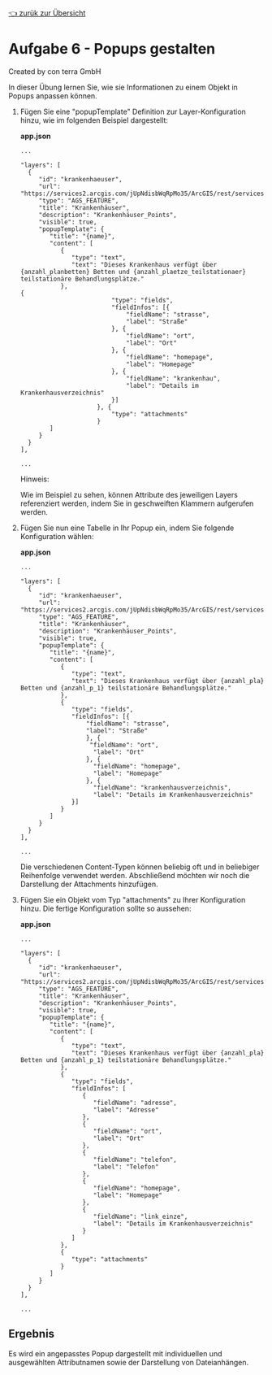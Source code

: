 [:point_left: zurük zur Übersicht](README.md)

Aufgabe 6 - Popups gestalten
===============================================

Created by con terra GmbH

In dieser Übung lernen Sie, wie sie Informationen zu einem Objekt in Popups anpassen können.

1. Fügen Sie eine "popupTemplate" Definition zur Layer-Konfiguration hinzu, wie im folgenden Beispiel dargestellt:

   **app.json**

   ``` {.syntaxhighlighter-pre data-syntaxhighlighter-params="brush: java; gutter: false; theme: Confluence" data-theme="Confluence"}
   ...

   "layers": [
     {
        "id": "krankenhaeuser",
        "url": "https://services2.arcgis.com/jUpNdisbWqRpMo35/ArcGIS/rest/services/HH_Krankenh%c3%a4user_2016/FeatureServer/0",
        "type": "AGS_FEATURE",
        "title": "Krankenhäuser",
        "description": "Krankenhäuser_Points",
        "visible": true,
        "popupTemplate": {
           "title": "{name}",
           "content": [
              {
                 "type": "text",
                 "text": "Dieses Krankenhaus verfügt über {anzahl_planbetten} Betten und {anzahl_plaetze_teilstationaer} teilstationäre Behandlungsplätze."
              },
   {
                            "type": "fields",
                            "fieldInfos": [{
                                "fieldName": "strasse",
                                "label": "Straße"
                            }, {
                                "fieldName": "ort",
                                "label": "Ort"
                            }, {
                                "fieldName": "homepage",
                                "label": "Homepage"
                            }, {
                                "fieldName": "krankenhau",
                                "label": "Details im Krankenhausverzeichnis"
                            }]
                        }, {
                            "type": "attachments"
                        }
           ]
        }
     }
   ],

   ...
   ```

   Hinweis:

   Wie im Beispiel zu sehen, können Attribute des jeweiligen Layers referenziert werden, indem Sie in geschweiften
   Klammern aufgerufen werden.

2. Fügen Sie nun eine Tabelle in Ihr Popup ein, indem Sie folgende Konfiguration wählen:

   **app.json**

   ``` {.syntaxhighlighter-pre data-syntaxhighlighter-params="brush: java; gutter: false; theme: Confluence" data-theme="Confluence"}
   ...

   "layers": [
     {
        "id": "krankenhaeuser",
        "url": "https://services2.arcgis.com/jUpNdisbWqRpMo35/ArcGIS/rest/services/HH_Krankenh%c3%a4user_2016/FeatureServer/0",
        "type": "AGS_FEATURE",
        "title": "Krankenhäuser",
        "description": "Krankenhäuser_Points",
        "visible": true,
        "popupTemplate": {
           "title": "{name}",
           "content": [
              {
                 "type": "text",
                 "text": "Dieses Krankenhaus verfügt über {anzahl_pla} Betten und {anzahl_p_1} teilstationäre Behandlungsplätze."
              },
              {
                 "type": "fields",
                 "fieldInfos": [{
                     "fieldName": "strasse",
                     "label": "Straße"
                     }, {
                      "fieldName": "ort",
                       "label": "Ort"
                     }, {
                       "fieldName": "homepage",
                       "label": "Homepage"
                     }, {
                       "fieldName": "krankenhausverzeichnis",
                       "label": "Details im Krankenhausverzeichnis"
                 }]
              }
           ]
        }
     }
   ],

   ...
   ```

   Die verschiedenen Content-Typen können beliebig oft und in beliebiger Reihenfolge verwendet werden. Abschließend
   möchten wir noch die Darstellung der Attachments hinzufügen.

3. Fügen Sie ein Objekt vom Typ "attachments" zu Ihrer Konfiguration hinzu. Die fertige Konfiguration sollte so
   aussehen:

   **app.json**

   ``` {.syntaxhighlighter-pre data-syntaxhighlighter-params="brush: java; gutter: false; theme: Confluence" data-theme="Confluence"}
   ...

   "layers": [
     {
        "id": "krankenhaeuser",
        "url": "https://services2.arcgis.com/jUpNdisbWqRpMo35/ArcGIS/rest/services/HH_Krankenh%c3%a4user_2016/FeatureServer",
        "type": "AGS_FEATURE",
        "title": "Krankenhäuser",
        "description": "Krankenhäuser_Points",
        "visible": true,
        "popupTemplate": {
           "title": "{name}",
           "content": [
              {
                 "type": "text",
                 "text": "Dieses Krankenhaus verfügt über {anzahl_pla} Betten und {anzahl_p_1} teilstationäre Behandlungsplätze."
              },
              {
                 "type": "fields",
                 "fieldInfos": [
                    {
                       "fieldName": "adresse",
                       "label": "Adresse"
                    },
                    {
                       "fieldName": "ort",
                       "label": "Ort"
                    },
                    {
                       "fieldName": "telefon",
                       "label": "Telefon"
                    },
                    {
                       "fieldName": "homepage",
                       "label": "Homepage"
                    },
                    {
                       "fieldName": "link_einze",
                       "label": "Details im Krankenhausverzeichnis"
                    }
                 ]
              },
              {
                 "type": "attachments"
              }
           ]
        }
     }
   ],

   ...
   ```

Ergebnis
--------

Es wird ein angepasstes Popup dargestellt mit individuellen und ausgewählten Attributnamen sowie der Darstellung von
Dateianhängen.


